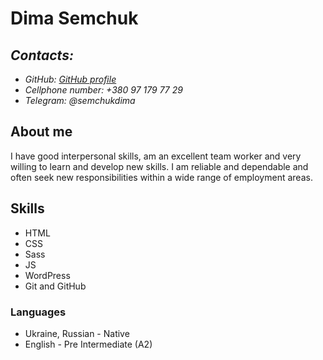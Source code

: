 # Dima Semchuk

## _Contacts:_
* _GitHub: [GitHub profile](https://github.com/Dima-Semchuk)_
* _Cellphone number: +380 97 179 77 29_
* _Telegram: @semchukdima_

## About me
I have good interpersonal skills, am an excellent team worker and very willing to learn and develop new skills.
I am reliable and dependable and often seek new responsibilities within a wide range of employment areas.

## Skills
 - HTML
 - CSS
 - Sass
 - JS
 - WordPress
 - Git and GitHub


### Languages
* Ukraine, Russian - Native
* English - Pre Intermediate (A2)